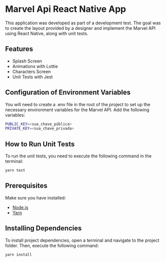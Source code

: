 # Marvel Api React Native App

This application was developed as part of a development test. The goal was to create the layout provided by a designer and implement the Marvel API using React Native, along with unit tests.

## Features
* Splash Screen
* Animations with Lottie
* Characters Screen
* Unit Tests with Jest

## Configuration of Environment Variables

You will need to create a .env file in the root of the project to set up the necessary environment variables for the Marvel API. Add the following variables:

```bash
PUBLIC_KEY=<sua_chave_pública>
PRIVATE_KEY=<sua_chave_privada>
```

## How to Run Unit Tests

To run the unit tests, you need to execute the following command in the terminal:

```bash
yarn test
```

## Prerequisites

Make sure you have installed:

- [Node.js](https://nodejs.org/en/download/)
- [Yarn](https://yarnpkg.com/lang/en/docs/install/)

## Installing Dependencies

To install project dependencies, open a terminal and navigate to the project folder. Then, execute the following command:

```bash
yarn install
```
